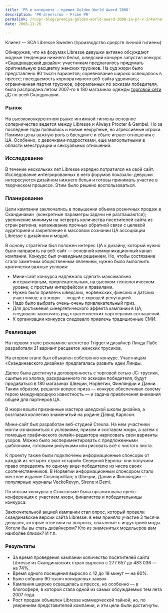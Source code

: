 ```yaml
---
title: 'PR в интернете — премия Golden World Award 2008'
description: 'PR-агентство — Prime PR'
permalink: /ru/pr-blog/premiya-golden-world-award-2008-za-pr-v-internete
date: 2008-11-26

---
```


<p>Клиент — SCA Libresse Sweden (производство средств личной гигиены)</p>
<p>Обнаружив, что на форумах Libresse девушки активно обсуждают модные тенденции нижнего белья, шведский концерн запустил конкурс «<a href="https://www.libresse.ru/Pages/MarketActivities/Campaigns/Default.aspx?id=39490" target="_blank" rel="noopener noreferrer">Скандинавский дизайн</a>»: участникам предлагалось придумать оригинальную расцветку женских трусиков. На суд жюри было представлено 90 тысяч вариантов; соревнование широко освещалось в прессе; посещаемость корпоративного веб-сайта удвоилась; ограниченная партия трусиков, оформленных по эскизам победителя, была распродана летом 2007-го в 180 магазинах одежды <a href="https://www.jc.se/sv/" target="_blank" rel="noopener noreferrer">торговой сети JC</a> по всей Скандинавии.</p>
<h3>Рынок</h3>
<p>На высококонкурентном рынке интимной гигиены основное соперничество ведется между Libresse и Always Procter &amp; Gambel. Но за последние годы появились и новые некрупные, но агрессивные игроки. Помимо цены важную роль в брендинге и сбыте играет отношения с ЦА. Особенно, с девочками-подростками, еще малоопытными в области менструации и сексуальных отношений.</p>
<h3>Исследование</h3>
<p>В течение нескольких лет Libresse изрядно потратился на свой сайт. Исследование интегрированных в него форумов показало: девушки интересуются дизайном нижнего белья и готовы принимать участие в творческом процессе. Этим было решено воспользоваться.</p>
<h3>Планирование</h3>
<p>Цели кампании заключались в повышении объема розничных продаж в Скандинавии  (конкретные параметры задачи не разглашаются); увеличение минимум на четверть количества посетителей сайта из стран региона; налаживание прочных обратной связи с целевой аудиторией и закрепление в массовом сознании ЦА ассоциации Libresse с дизайном и модой.</p>
<p class="list-caption">В основу стратегии был положен интерес ЦА к дизайну, который нужно было направить на веб-сайт — основной коммуникационный канал компании. Конкурс был очевидным решением. Но, чтобы состязание стало заметным общественным явлением, нужно было выполнить критически важные условия:</p>
<ul>
<li>Мини-сайт конкурса надлежало сделать максимально интерактивным, привлекательным, на высоком технологическом уровне, с простым интерфейсом и правилами.</li>
<li>Нужно было привлечь шведских, норвежских, финских и датских участников; а в жюри — людей с хорошей репутацией.</li>
<li>Надо было выбрать очень-очень привлекательный приз.</li>
<li>Для достижения синергетического эффекта кампании в ЦА, следовало заключить ряд стратегических партнерских соглашений.</li>
<li>К организации конкурса следовало привлечь традиционные СМИ.</li>
</ul>

<h3>Реализация</h3>
<p>На первом этапе рекламное агентство Trigger и дизайнер Линда Пабс разработали 21 вариант расцветок женских трусиков.</p>
<p>На втором этапе был объявлен собственно конкурс. Участницам «Скандинавского дизайна» предлагалась развить идеи Линды.</p>
<p>Далее была достигнута договоренность с торговой сетью JC: трусики, сшитые из хлопка, раскрашенного по эскизам победителя, будут продаваться в 180 магазинах Швеции, Норвегии, Финляндии и Дании. Таким образом, решался вопрос приза — конкурс обеспечивал своему герою международную известность — и задача привлечения внимания общей для партнеров ЦА.</p>
<p>В жюри вошли признанные мастера шведской школы дизайна, а возглавил коллегию знаменитый на родине Дэвид Карлсон.</p>
<p>Мини-сайт был разработан веб-студией Creuna. На нем участники могли ознакомиться с условиями, призом и составом жюри, а затем с помощью графического онлайн-редактора нарисовать свои варианты узоров. Можно было экспериментировать с предложенными шаблонами, готовыми рисунками или рисовать всё с чистого листа.</p>
<p>К проекту также были подключены информационные спонсоры от каждой из четырех стран «старой» Северной Европы: они получили право определять по одному вице-победителю из числа своих соотечественников. В Норвегии информационным спонсором стало местное издание Cosmopolitan; в Швеции, Дании и Финляндии — популярные журналы VeckoRevyn, Sirene и Demi.</p>
<p>По итогам конкурса в Стокгольме была организована пресс-конференция с участием жюри, финалистов и победительницы конкурса.</p>
<p>Заключительной акцией кампании стал опрос, который провели скандинавские версии сайта Libresse: в нем приняло участие 3 тысячи девушек, которые ответили на вопросы, связанные с индустрией моды. Хотели бы вы стать дизайнером? Кто из знаменитых модельеров вам наиболее близок? И т.п.</p>
<h3>Результаты</h3>

<ul>
<li>За время проведения кампании количество посетителей сайта Libresse из Скандинавских стран выросло с 277 657 до 483&nbsp;036 — на 74%.</li>
<li>Время одного посещения выросло с 12 до 19 минут — на 60%.</li>
<li>Было собрано 90 тысяч конкурсных заявок</li>
<li>Кампания широко освещалась в прессе, но особенно — в блогосфере, в которой стала одной из самых обсуждаемых тем лета 2007 года.</li>
<li>Рост продаж объявлен Libresse коммерческой тайной, но, по уверениям представителей компании, и эти цели были достигнуты.</li>
</ul>

